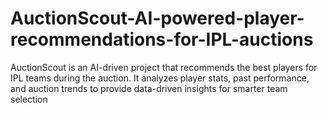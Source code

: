 # AuctionScout-AI-powered-player-recommendations-for-IPL-auctions
AuctionScout is an AI-driven project that recommends the best players for IPL teams during the auction. It analyzes player stats, past performance, and auction trends to provide data-driven insights for smarter team selection

